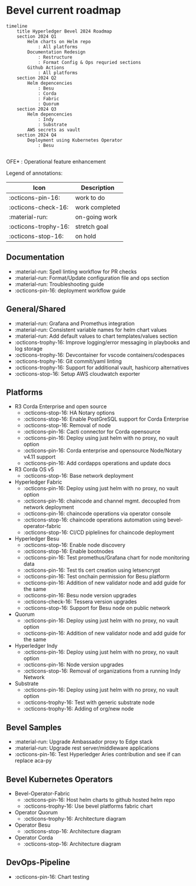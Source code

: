 # Bevel current roadmap

``` mermaid
timeline
    title Hyperledger Bevel 2024 Roadmap
    section 2024 Q1
        Helm charts on Helm repo 
            : All platforms
        Documentation Redesign 
            : Restructure 
            : Format Config & Ops requried sections
        Github Actions 
            : All platforms
    section 2024 Q2
        Helm depencencies 
            : Besu
            : Corda 
            : Fabric
            : Quorum
    section 2024 Q3
        Helm depencencies 
            : Indy
            : Substrate
        AWS secrets as vault
    section 2024 Q4
        Deployment using Kubernetes Operator
            : Besu


```

OFE* : Operational feature enhancement

Legend of annotations:

| Icon                   | Description      |
|-----|----|
| :octicons-pin-16:                  | work to do       |
| :octicons-check-16:                 | work completed   |
| :material-run:                 | on-going work    |
| :octicons-trophy-16:                  | stretch goal     |
| :octicons-stop-16:                  | on hold          |

## Documentation
-  :material-run: Spell linting workflow for PR checks
-  :material-run: Format/Update configuration file and ops section
-  :material-run: Troubleshooting guide
-  :octicons-pin-16: deployment workflow guide

## General/Shared
- :material-run: Grafana and Promethus integration
- :material-run: Consistent variable names for helm chart values
- :material-run: Add default values to chart templates/values section
- :octicons-trophy-16:  Improve logging/error messaging in playbooks and log storage
- :octicons-trophy-16: Devcontainer for vscode containers/codespaces
- :octicons-trophy-16: Git commit/yaml linting
- :octicons-trophy-16: Support for additional vault, hashicorp alternatives
- :octicons-stop-16:   Setup AWS cloudwatch exporter

## Platforms

- R3 Corda Enterprise and open source
    - :octicons-stop-16:   HA Notary options
    - :octicons-stop-16:   Enable PostGreSQL support for Corda Enterprise
    - :octicons-stop-16:   Removal of node
    - :octicons-pin-16:   Cacti connector for Corda opensource
    - :octicons-pin-16: Deploy using just helm with no proxy, no vault option
    - :octicons-pin-16: Corda enterprise and opensource Node/Notary v4.11 support
    - :octicons-pin-16: Add cordapps operations and update docs
- R3 Corda OS v5
    - :octicons-stop-16: Base network deployment
- Hyperledger Fabric
    - :octicons-pin-16: Deploy using just helm with no proxy, no vault option
    - :octicons-pin-16: chaincode and channel mgmt. decoupled from network deployment
    - :octicons-pin-16: chaincode operations via operator console
    - :octicons-stop-16: chaincode operations automation using bevel-operator-fabric
    - :octicons-stop-16: CI/CD piplelines for chaincode deployment
- Hyperledger Besu
    - :octicons-stop-16:   Enable node discovery
    - :octicons-stop-16:   Enable bootnodes
    - :octicons-pin-16: Test promethus/Grafana chart for node monitoring data
    - :octicons-pin-16: Test tls cert creation using letsencrypt
    - :octicons-pin-16: Test onchain permission for Besu platform
    - :octicons-pin-16: Addition of new validator node and add guide for the same 
    - :octicons-pin-16: Besu node version upgrades
    - :octicons-check-16: Tessera version upgrades
    - :octicons-stop-16: Support for Besu node on public network
- Quorum
    - :octicons-pin-16: Deploy using just helm with no proxy, no vault option
    - :octicons-pin-16: Addition of new validator node and add guide for the same 
- Hyperledger Indy
    - :octicons-pin-16: Deploy using just helm with no proxy, no vault option
    - :octicons-pin-16:   Node version upgrades
    - :octicons-stop-16:  Removal of organizations from a running Indy Network
- Substrate
    - :octicons-pin-16: Deploy using just helm with no proxy, no vault option
    - :octicons-trophy-16:  Test with generic substrate node
    - :octicons-trophy-16:  Adding of org/new node

## Bevel Samples

-  :material-run: Upgrade Ambassador proxy to Edge stack
-  :material-run: Upgrade rest server/middleware applications
-  :octicons-pin-16: Test Hyperledger Aries contribution and see if can replace aca-py

## Bevel Kubernetes Operators

- Bevel-Operator-Fabric
    - :octicons-pin-16: Host helm charts to github hosted helm repo
    - :octicons-trophy-16:  Use bevel platforms fabric chart
- Operator Quorum 
    - :octicons-trophy-16:  Architecture diagram
- Operator Besu 
    - :octicons-stop-16:   Architecture diagram 
- Operator Corda
    - :octicons-stop-16:   Architecture diagram

## DevOps-Pipeline
- :octicons-pin-16: Chart testing
